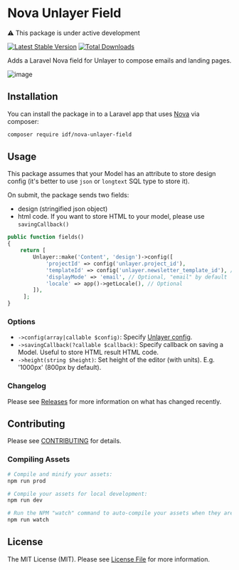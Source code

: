# Nova Unlayer Field

⚠️ This package is under active development

[![Latest Stable Version](https://poser.pugx.org/idf/nova-unlayer-field/v/stable)](https://packagist.org/packages/idf/nova-unlayer-field)
[![Total Downloads](https://poser.pugx.org/idf/nova-unlayer-field/downloads)](https://packagist.org/packages/idf/nova-unlayer-field)

Adds a Laravel Nova field for Unlayer to compose emails and landing pages.

![image](https://s5.gifyu.com/images/unlayer.gif)

## Installation

You can install the package in to a Laravel app that uses [Nova](https://nova.laravel.com) via composer:

```bash
composer require idf/nova-unlayer-field
```

## Usage

This package assumes that your Model has an attribute to store design config
(it's better to use `json` or `longtext` SQL type to store it).

On submit, the package sends two fields:
 - design (stringified json object)
 - html code. If you want to store HTML to your model, please use `savingCallback()`

```php
public function fields()
{
    return [ 
        Unlayer::make('Content', 'design')->config([
            'projectId' => config('unlayer.project_id'),
            'templateId' => config('unlayer.newsletter_template_id'), // Optional, used only if bound attribute is empty (e.g. $newsletter->design)
            'displayMode' => 'email', // Optional, "email" by default
            'locale' => app()->getLocale(), // Optional
        ]),
     ];
}
```

### Options
 - `->config(array|callable $config)`: Specify [Unlayer config](https://docs.unlayer.com/docs/getting-started#section-configuration-options).
 - `->savingCallback(?callable $callback)`: Specify callback on saving a Model. Useful to store HTML result HTML code.
 - `->height(string $height)`: Set height of the editor (with units). E.g. '1000px' (800px by default).


### Changelog

Please see [Releases](https://github.com/InteractionDesignFoundation/nova-unlayer-field/releases) for more information on what has changed recently.

## Contributing

Please see [CONTRIBUTING](CONTRIBUTING.md) for details.

### Compiling Assets

```bash
# Compile and minify your assets:
npm run prod

# Compile your assets for local development:
npm run dev

# Run the NPM "watch" command to auto-compile your assets when they are changed:
npm run watch
```

## License

The MIT License (MIT). Please see [License File](LICENSE) for more information.